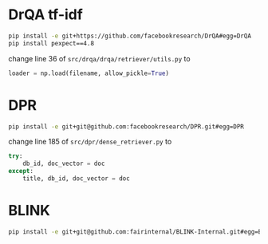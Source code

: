 # DrQA tf-idf

```bash
pip install -e git+https://github.com/facebookresearch/DrQA#egg=DrQA
pip install pexpect==4.8
```

change line 36 of `src/drqa/drqa/retriever/utils.py` to

```python
loader = np.load(filename, allow_pickle=True)
```

# DPR
```bash
pip install -e git+git@github.com:facebookresearch/DPR.git#egg=DPR
```

change line 185 of `src/dpr/dense_retriever.py` to

```python
try:
    db_id, doc_vector = doc
except:
    title, db_id, doc_vector = doc
```


# BLINK
```bash
pip install -e git+git@github.com:fairinternal/BLINK-Internal.git#egg=BLINK
```
